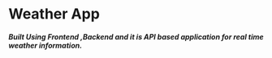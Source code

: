 # Weather App

##### Built Using Frontend ,Backend and it is API based application for real time weather information. 
